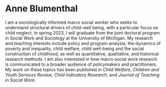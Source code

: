 # Anne Blumenthal

I am a sociologically informed macro social worker who seeks to understand structural drivers of child-well being, with a particular focus on child neglect. In spring 2023, I will graduate from the joint doctoral program in Social Work and Sociology at the University of Michigan. My research and teaching interests include policy and
program analysis, the dynamics of poverty and inequality, child welfare, child well-being and the social
construction of childhood, as well as quantitative, qualitative, and historical research methods. I am also
interested in how macro social work research is communicated to a broader audience of policymakers
and practitioners. My work on these topics has been published in _Child Welfare_, _Children and Youth
Services Review_, _Child Indicators Research_, and _Journal of Teaching in Social Work_.
